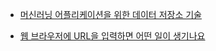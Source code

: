 - [머신러닝 어플리케이션을 위한 데이터 저장소 기술](https://hyperconnect.github.io/2022/07/11/data-stores-for-ml-apps.html)

- [웹 브라우저에 URL을 입력하면 어떤 일이 생기나요](https://aws.amazon.com/ko/blogs/korea/what-happens-when-you-type-a-url-into-your-browser/)